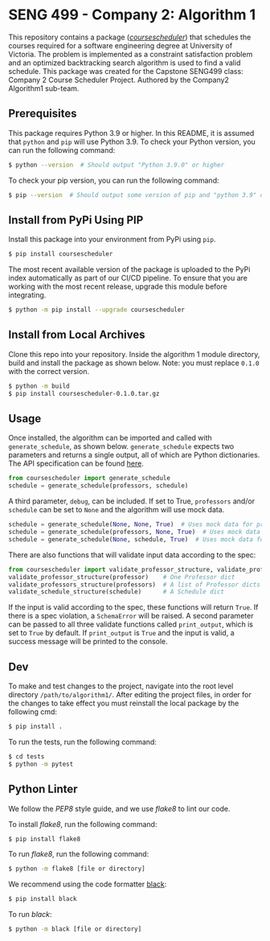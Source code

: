 # SENG 499 - Company 2: Algorithm 1 

This repository contains a package ([_coursescheduler_](https://pypi.org/project/coursescheduler/)) that schedules 
the courses required for a software engineering degree at University of Victoria. The problem is implemented as a 
constraint satisfaction problem and an optimized backtracking search algorithm is used to find a valid schedule. 
This package was created for the Capstone SENG499 class: Company 2 Course Scheduler Project. 
Authored by the Company2 Algorithm1 sub-team.

## Prerequisites
This package requires Python 3.9 or higher. In this README, it is assumed that `python` and `pip` will use Python 3.9. 
To check your Python version, you can run the following command:
```bash
$ python --version  # Should output "Python 3.9.0" or higher
```
To check your pip version, you can run the following command:
```bash
$ pip --version  # Should output some version of pip and "python 3.9" or higher
```

## Install from PyPi Using PIP
Install this package into your environment from PyPi using `pip`.
```bash
$ pip install coursescheduler
```
The most recent available version of the package is uploaded to the PyPi index automatically as part of our CI/CD 
pipeline. To ensure that you are working with the most recent release, upgrade this module before integrating.
```bash
$ python -m pip install --upgrade coursescheduler
```

## Install from Local Archives
Clone this repo into your repository. Inside the algorithm 1 module directory,
build and install the package as shown below. Note: you must replace `0.1.0` with the correct version.
```bash
$ python -m build
$ pip install coursescheduler-0.1.0.tar.gz
```

## Usage
Once installed, the algorithm can be imported and called with `generate_schedule`, as shown below. `generate_schedule` 
expects two parameters and returns a single output, all of which are Python dictionaries. 
The API specification 
can be found [here](https://docs.google.com/document/d/163L7pv6w5Z38rUrl2EwRJq-A9ZLllCIO9uYbUkdxi2s/edit?usp=sharing).
```python
from coursescheduler import generate_schedule
schedule = generate_schedule(professors, schedule)
```

A third parameter, `debug`, can be included. If set to True, `professors` and/or `schedule` can be set to `None` and the algorithm will use mock data.
```python
schedule = generate_schedule(None, None, True)  # Uses mock data for professors and schedule
schedule = generate_schedule(professors, None, True)  # Uses mock data for schedule
schedule = generate_schedule(None, schedule, True)  # Uses mock data for professors
```

There are also functions that will validate input data according to the spec:
```python
from coursescheduler import validate_professor_structure, validate_professors_structure, validate_schedule_structure
validate_professor_structure(professor)    # One Professor dict
validate_professors_structure(professors)  # A list of Professor dicts
validate_schedule_structure(schedule)      # A Schedule dict
```
If the input is valid according to the spec, these functions will return `True`.
If there is a spec violation, a `SchemaError` will be raised. A second parameter can be passed to all three validate functions called `print_output`, which is set to `True` by default.
If `print_output` is `True` and the input is valid, a success message will be printed to the console.

## Dev
To make and test changes to the project, navigate into the root level directory 
`/path/to/algorithm1/`. After editing the project files, in order for the changes to take
effect you must reinstall the local package by the following cmd:
```bash
$ pip install . 
```
To run the tests, run the following command:
```bash
$ cd tests
$ python -m pytest
```

## Python Linter
We follow the _PEP8_ style guide, and we use _flake8_ to lint our code.

To install _flake8_, run the following command:
```bash
$ pip install flake8
```
To run _flake8_, run the following command:
```bash
$ python -m flake8 [file or directory]
```

We recommend using the code formatter [black](https://black.readthedocs.io/en/stable/index.html):
```bash
$ pip install black
```
To run _black_:
```bash
$ python -m black [file or directory]
```
